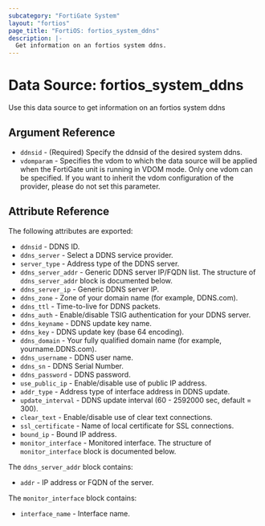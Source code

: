 ```yaml
---
subcategory: "FortiGate System"
layout: "fortios"
page_title: "FortiOS: fortios_system_ddns"
description: |-
  Get information on an fortios system ddns.
---
```


# Data Source: fortios_system_ddns
Use this data source to get information on an fortios system ddns

## Argument Reference

* `ddnsid` - (Required) Specify the ddnsid of the desired system ddns.
* `vdomparam` - Specifies the vdom to which the data source will be applied when the FortiGate unit is running in VDOM mode. Only one vdom can be specified. If you want to inherit the vdom configuration of the provider, please do not set this parameter.


## Attribute Reference

The following attributes are exported:

* `ddnsid` - DDNS ID.
* `ddns_server` - Select a DDNS service provider.
* `server_type` - Address type of the DDNS server.
* `ddns_server_addr` - Generic DDNS server IP/FQDN list. The structure of `ddns_server_addr` block is documented below.
* `ddns_server_ip` - Generic DDNS server IP.
* `ddns_zone` - Zone of your domain name (for example, DDNS.com).
* `ddns_ttl` - Time-to-live for DDNS packets.
* `ddns_auth` - Enable/disable TSIG authentication for your DDNS server.
* `ddns_keyname` - DDNS update key name.
* `ddns_key` - DDNS update key (base 64 encoding).
* `ddns_domain` - Your fully qualified domain name (for example, yourname.DDNS.com).
* `ddns_username` - DDNS user name.
* `ddns_sn` - DDNS Serial Number.
* `ddns_password` - DDNS password.
* `use_public_ip` - Enable/disable use of public IP address.
* `addr_type` - Address type of interface address in DDNS update.
* `update_interval` - DDNS update interval (60 - 2592000 sec, default = 300).
* `clear_text` - Enable/disable use of clear text connections.
* `ssl_certificate` - Name of local certificate for SSL connections.
* `bound_ip` - Bound IP address.
* `monitor_interface` - Monitored interface. The structure of `monitor_interface` block is documented below.

The `ddns_server_addr` block contains:

* `addr` - IP address or FQDN of the server.

The `monitor_interface` block contains:

* `interface_name` - Interface name.

